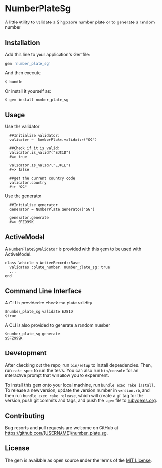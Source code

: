 # NumberPlateSg

A little utility to validate a Singpaore number plate or to generate a random number

## Installation

Add this line to your application's Gemfile:

```ruby
gem 'number_plate_sg'
```

And then execute:

    $ bundle

Or install it yourself as:

    $ gem install number_plate_sg

## Usage
Use the validator
```
  ##Initialize validator:
  validator =  NumberPlate.validator("SG")

  ##Check if it is valid:
  validator.is_valid?("EJ81D")
  #=> true
   
  validator.is_valid?("EJ81E")
  #=> false

  ##get the current country code
  validator.country
  #=> "SG"
```
Use the generator
```
  ##Initialize generator
  generator = NumberPlate.generator('SG')
  
  generator.generate
  #=> SFZ999K
```
## ActiveModel

A `NumberPlateSgValidator` is provided with this gem to be used with ActiveModel. 

```
class Vehicle < ActiveRecord::Base
  validates :plate_number, number_plate_sg: true 
  ...
end

```

## Command Line Interface
A CLI is provided to check the plate validity

```
$number_plate_sg validate EJ81D
$true

```
A CLI is also provided to generate a random number

```
$number_plate_sg generate
$SFZ999K
```

## Development

After checking out the repo, run `bin/setup` to install dependencies. Then, run `rake spec` to run the tests. You can also run `bin/console` for an interactive prompt that will allow you to experiment.

To install this gem onto your local machine, run `bundle exec rake install`. To release a new version, update the version number in `version.rb`, and then run `bundle exec rake release`, which will create a git tag for the version, push git commits and tags, and push the `.gem` file to [rubygems.org](https://rubygems.org).

## Contributing

Bug reports and pull requests are welcome on GitHub at https://github.com/[USERNAME]/number_plate_sg.


## License

The gem is available as open source under the terms of the [MIT License](http://opensource.org/licenses/MIT).

